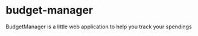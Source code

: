 budget-manager
==============

BudgetManager is a little web application to help you track your spendings

